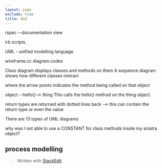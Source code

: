 ```yaml
---
layout: page
exclude: true
title: dmd
---
```


rspec --documentation view

irb scripts.

UML - unified modelling language

wireframe.cc
diagram.codes

Class diagram displays classes and methods on them
A sequence diagram shows how different classes interact

where the arrow points indicates the method being called on that object

object --hello()--> thing
This calls the hello() method on the thing object.

return types are returned with dotted lines back --> this can contain the return type or even the value

There are 13 types of UML diagrams


why was I not able to use a CONSTANT for class methods inside my sinatra object?

## process modelling


> Written with [StackEdit](https://stackedit.io/).
<!--stackedit_data:
eyJoaXN0b3J5IjpbLTExMzI4NDYxMzcsMTgwMTU3NTc5OCwxOT
E2NzkxNzI1LC0xMDk0NzIzOTUxLC0xMzMzNDg0MDE5XX0=
-->
